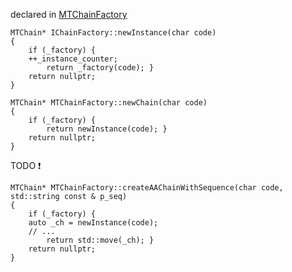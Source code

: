 
declared in [MTChainFactory](MTChainFactory.hpp.md)

~~~ { .cpp }
MTChain* IChainFactory::newInstance(char code)
{
    if (_factory) {
	++_instance_counter;
        return _factory(code); }
    return nullptr;
}
~~~

~~~ { .cpp }
MTChain* MTChainFactory::newChain(char code)
{
    if (_factory) {
        return newInstance(code); }
    return nullptr;
}
~~~

TODO  :exclamation:
~~~ { .cpp }
MTChain* MTChainFactory::createAAChainWithSequence(char code, std::string const & p_seq)
{
    if (_factory) {
	auto _ch = newInstance(code);
	// ...
        return std::move(_ch); }
    return nullptr;
}
~~~

